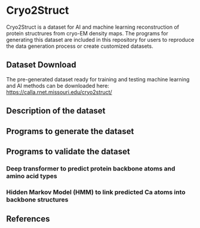 # Cryo2Struct 
Cryo2Struct is a dataset for AI and machine learning reconstruction of protein structrures from cryo-EM density maps. The programs for generating this dataset are included in this repository for users to reproduce the data generation process or create customized datasets. 

## Dataset Download
The pre-generated dataset ready for training and testing machine learning and AI methods can be downloaded here: https://calla.rnet.missouri.edu/cryo2struct/

## Description of the dataset


## Programs to generate the dataset

## Programs to validate the dataset

### Deep transformer to predict protein backbone atoms and amino acid types


### Hidden Markov Model (HMM) to link predicted Ca atoms into backbone structures

## References
